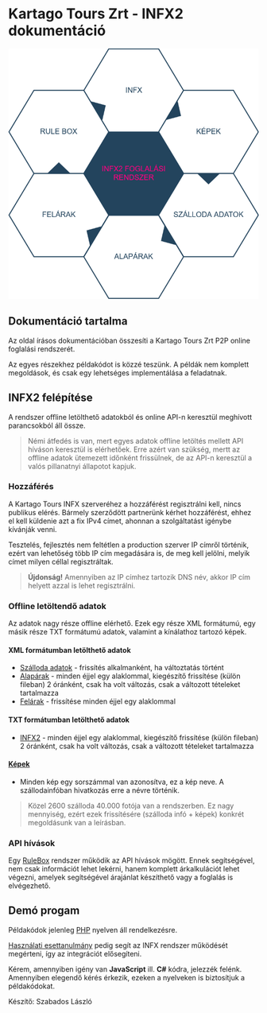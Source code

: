# Kartago Tours Zrt - INFX2 dokumentáció

![Infx2](./images/INFX2Structure.png)

## Dokumentáció tartalma

Az oldal írásos dokumentációban összesíti a Kartago Tours Zrt P2P online foglalási rendszerét.

Az egyes részekhez példakódot is közzé teszünk. A példák nem komplett megoldások, és csak egy lehetséges implementálása a feladatnak. 

## INFX2 felépítése

A rendszer offline letölthető adatokból és online API-n keresztül meghívott parancsokból áll össze.
> Némi átfedés is van, mert egyes adatok offline letöltés mellett API híváson keresztül is elérhetőek.
> Erre azért van szükség, mertt az offline adatok ütemezett időnként frissülnek, de az API-n keresztül a valós pillanatnyi állapotot kapjuk.

### Hozzáférés <a name="access"></a>

A Kartago Tours INFX szerveréhez a hozzáférést regisztrálni kell, nincs publikus elérés. Bármely szerződött partnerünk kérhet hozzáférést, ehhez el kell küldenie azt a fix IPv4 címet, ahonnan a szolgáltatást igénybe kívánják venni.

Tesztelés, fejlesztés nem feltétlen a production szerver IP címről történik, ezért van lehetőség több IP cím megadására is, de meg kell jelölni, melyik címet milyen céllal regisztráltak.

> **Újdonság!** Amennyiben az IP címhez tartozik DNS név, akkor IP cím helyett azzal is lehet regisztrálni.

### Offline letöltendő adatok

Az adatok nagy része offline elérhető. Ezek egy része XML formátumú, egy másik része TXT formátumú adatok, valamint a kínálathoz tartozó képek.

#### XML formátumban letölthető adatok

- [Szálloda adatok](HotelsInfo.md) - frissítés alkalmanként, ha változtatás történt
- [Alapárak](BasePrices.md) - minden éjjel egy alaklommal, kiegészítő frissítése (külön fileban) 2 óránként, csak ha volt változás, csak a változott tételeket tartalmazza
- [Felárak](AdditionalPrices.md) - frissítése minden éjjel egy alaklommal

#### TXT formátumban letölthető adatok

- [INFX2](INFX2.md) - minden éjjel egy alaklommal, kiegészítő frissítése (külön fileban) 2 óránként, csak ha volt változás, csak a változott tételeket tartalmazza

#### [Képek](Pictures.md)

- Minden kép egy sorszámmal van azonosítva, ez a kép neve. A szállodainfóban hivatkozás erre a névre történik. 
> Közel 2600 szálloda 40.000 fotója van a rendszerben. Ez nagy mennyiség, ezért ezek frissítésére (szálloda infó + képek) konkrét megoldásunk van a leírásban. 

### API hívások

Egy [RuleBox](RuleBox.md) rendszer működik az API hívások mögött. Ennek segítségével, nem csak információt lehet lekérni, hanem komplett árkalkulációt lehet végezni, amelyek segítségével árajánlat készíthető vagy a foglalás is elvégezhető.


## Demó progam

Példakódok jelenleg [PHP](phpDemo.md) nyelven áll rendelkezésre.

[Használati esettanulmány](UseCase.md) pedig segít az INFX rendszer működését megérteni, így az integrációt elősegíteni.

Kérem, amennyiben igény van **JavaScript** ill. **C#** kódra, jelezzék felénk. Amennyiben elegendő kérés érkezik, ezeken a nyelveken is biztosítjuk a példakódokat.

Készítő: Szabados László